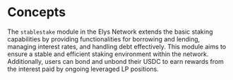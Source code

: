 <!--
order: 1
-->

# Concepts

The `stablestake` module in the Elys Network extends the basic staking capabilities by providing functionalities for borrowing and lending, managing interest rates, and handling debt effectively. This module aims to ensure a stable and efficient staking environment within the network. Additionally, users can bond and unbond their USDC to earn rewards from the interest paid by ongoing leveraged LP positions.
